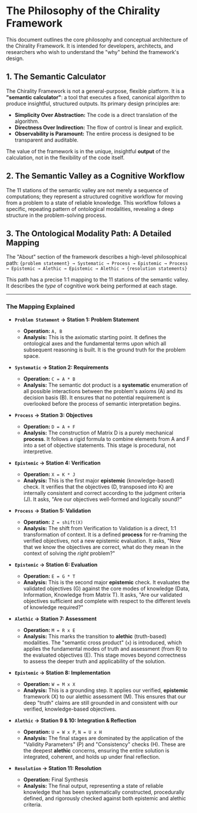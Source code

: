 # The Philosophy of the Chirality Framework

This document outlines the core philosophy and conceptual architecture of the Chirality Framework. It is intended for developers, architects, and researchers who wish to understand the "why" behind the framework's design.

## 1. The Semantic Calculator

The Chirality Framework is not a general-purpose, flexible platform. It is a **"semantic calculator"**: a tool that executes a fixed, canonical algorithm to produce insightful, structured outputs. Its primary design principles are:

-   **Simplicity Over Abstraction:** The code is a direct translation of the algorithm.
-   **Directness Over Indirection:** The flow of control is linear and explicit.
-   **Observability is Paramount:** The entire process is designed to be transparent and auditable.

The value of the framework is in the unique, insightful **output** of the calculation, not in the flexibility of the code itself.

## 2. The Semantic Valley as a Cognitive Workflow

The 11 stations of the semantic valley are not merely a sequence of computations; they represent a structured cognitive workflow for moving from a problem to a state of reliable knowledge. This workflow follows a specific, repeating pattern of ontological modalities, revealing a deep structure in the problem-solving process.

## 3. The Ontological Modality Path: A Detailed Mapping

The "About" section of the framework describes a high-level philosophical path:
`{problem statement} → Systematic → Process → Epistemic → Process → Epistemic → Alethic → Epistemic → Alethic → {resolution statements}`

This path has a precise 1:1 mapping to the 11 stations of the semantic valley. It describes the *type* of cognitive work being performed at each stage.

---

### The Mapping Explained

*   **`Problem Statement` -> Station 1: Problem Statement**
    *   **Operation:** `A, B`
    *   **Analysis:** This is the axiomatic starting point. It defines the ontological axes and the fundamental terms upon which all subsequent reasoning is built. It is the ground truth for the problem space.

*   **`Systematic` -> Station 2: Requirements**
    *   **Operation:** `C = A * B`
    *   **Analysis:** The semantic dot product is a **systematic** enumeration of all possible interactions between the problem's axioms (A) and its decision basis (B). It ensures that no potential requirement is overlooked before the process of semantic interpretation begins.

*   **`Process` -> Station 3: Objectives**
    *   **Operation:** `D = A + F`
    *   **Analysis:** The construction of Matrix D is a purely mechanical **process**. It follows a rigid formula to combine elements from A and F into a set of objective statements. This stage is procedural, not interpretive.

*   **`Epistemic` -> Station 4: Verification**
    *   **Operation:** `X = K * J`
    *   **Analysis:** This is the first major **epistemic** (knowledge-based) check. It verifies that the objectives (D, transposed into K) are internally consistent and correct according to the judgment criteria (J). It asks, "Are our objectives well-formed and logically sound?"

*   **`Process` -> Station 5: Validation**
    *   **Operation:** `Z = shift(X)`
    *   **Analysis:** The shift from Verification to Validation is a direct, 1:1 transformation of context. It is a defined **process** for re-framing the verified objectives, not a new epistemic evaluation. It asks, "Now that we know the objectives are correct, what do they mean in the context of solving the *right* problem?"

*   **`Epistemic` -> Station 6: Evaluation**
    *   **Operation:** `E = G * T`
    *   **Analysis:** This is the second major **epistemic** check. It evaluates the validated objectives (G) against the core modes of knowledge (Data, Information, Knowledge from Matrix T). It asks, "Are our validated objectives sufficient and complete with respect to the different levels of knowledge required?"

*   **`Alethic` -> Station 7: Assessment**
    *   **Operation:** `M = R x E`
    *   **Analysis:** This marks the transition to **alethic** (truth-based) modalities. The "semantic cross product" (`x`) is introduced, which applies the fundamental modes of truth and assessment (from R) to the evaluated objectives (E). This stage moves beyond correctness to assess the deeper truth and applicability of the solution.

*   **`Epistemic` -> Station 8: Implementation**
    *   **Operation:** `W = M x X`
    *   **Analysis:** This is a grounding step. It applies our verified, **epistemic** framework (X) to our alethic assessment (M). This ensures that our deep "truth" claims are still grounded in and consistent with our verified, knowledge-based objectives.

*   **`Alethic` -> Station 9 & 10: Integration & Reflection**
    *   **Operation:** `U = W x P`, `N = U x H`
    *   **Analysis:** The final stages are dominated by the application of the "Validity Parameters" (P) and "Consistency" checks (H). These are the deepest **alethic** concerns, ensuring the entire solution is integrated, coherent, and holds up under final reflection.

*   **`Resolution` -> Station 11: Resolution**
    *   **Operation:** Final Synthesis
    *   **Analysis:** The final output, representing a state of reliable knowledge that has been systematically constructed, procedurally defined, and rigorously checked against both epistemic and alethic criteria.
